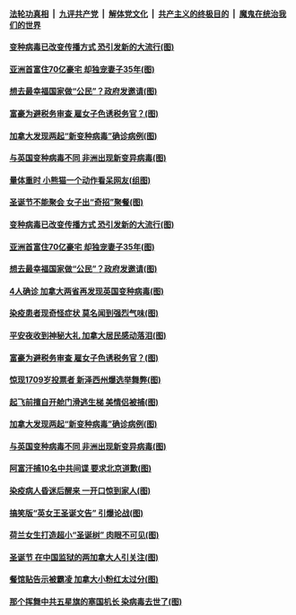####  [法轮功真相](../../../../basic/blob/master/README.md?t=12291802) &nbsp;|&nbsp; [九评共产党](../../../../9ping.md/blob/master/README.md?t=12291802) &nbsp;|&nbsp; [解体党文化](../../../../jtdwh.md/blob/master/README.md?t=12291802)  &nbsp;|&nbsp; [共产主义的终极目的](../../../../gczydzjmd.md/blob/master/README.md?t=12291802) &nbsp;|&nbsp; [魔鬼在统治我们的世界](../../../../mgztzwmdsj.md/blob/master/README.md?t=12291802) 

#### [变种病毒已改变传播方式 恐引发新的大流行(图)](../pages/p3/957338.md?t=12291802) 

#### [亚洲首富住70亿豪宅 却独宠妻子35年(图)](../pages/p3/957336.md?t=12291802) 

#### [想去最幸福国家做“公民”？政府发邀请(图)](../pages/p3/957334.md?t=12291802) 

#### [富豪为避税务审查 雇女子色诱税务官？(图)](../pages/p3/956678.md?t=12291802) 

#### [加拿大发现两起“新变种病毒”确诊病例(图)](../pages/p3/957176.md?t=12291802) 

#### [与英国变种病毒不同 非洲出现新变异病毒(图)](../pages/p3/957167.md?t=12291802) 

#### [量体重时 小熊猫一个动作看呆网友(组图)](../pages/p3/957337.md?t=12291802) 

#### [圣诞节不能聚会 女子出“奇招”聚餐(图)](../pages/p3/957346.md?t=12291802) 

#### [变种病毒已改变传播方式 恐引发新的大流行(图)](../pages/p3/957338.md?t=12291802) 

#### [亚洲首富住70亿豪宅 却独宠妻子35年(图)](../pages/p3/957336.md?t=12291802) 

#### [想去最幸福国家做“公民”？政府发邀请(图)](../pages/p3/957334.md?t=12291802) 

#### [4人确诊 加拿大两省再发现英国变种病毒(图)](../pages/p3/957326.md?t=12291802) 

#### [染疫患者现奇怪症状 莫名闻到强烈气味(图)](../pages/p3/957318.md?t=12291802) 

#### [平安夜收到神秘大礼 加拿大居民感动落泪(图)](../pages/p3/957277.md?t=12291802) 

#### [富豪为避税务审查 雇女子色诱税务官？(图)](../pages/p3/956678.md?t=12291802) 

#### [惊现1709岁投票者 新泽西州爆选举舞弊(图)](../pages/p3/957187.md?t=12291802) 

#### [起飞前擅自开舱门滑逃生梯 美情侣被捕(图)](../pages/p3/957180.md?t=12291802) 

#### [加拿大发现两起“新变种病毒”确诊病例(图)](../pages/p3/957176.md?t=12291802) 

#### [与英国变种病毒不同 非洲出现新变异病毒(图)](../pages/p3/957167.md?t=12291802) 

#### [阿富汗捕10名中共间谍 要求北京道歉(图)](../pages/p3/957163.md?t=12291802) 

#### [染疫病人昏迷后醒来 一开口惊到家人(图)](../pages/p3/957156.md?t=12291802) 

#### [搞笑版“英女王圣诞文告” 引爆论战(图)](../pages/p3/957153.md?t=12291802) 

#### [荷兰女生打造超小“圣诞树” 肉眼不可见(图)](../pages/p3/957066.md?t=12291802) 

#### [圣诞节 在中国监狱的两加拿大人引关注(图)](../pages/p3/957063.md?t=12291802) 

#### [餐馆贴告示被霸凌 加拿大小粉红太过分(图)](../pages/p3/957060.md?t=12291802) 

#### [那个挥舞中共五星旗的塞国机长 染病毒去世了(图)](../pages/p3/957044.md?t=12291802) 

